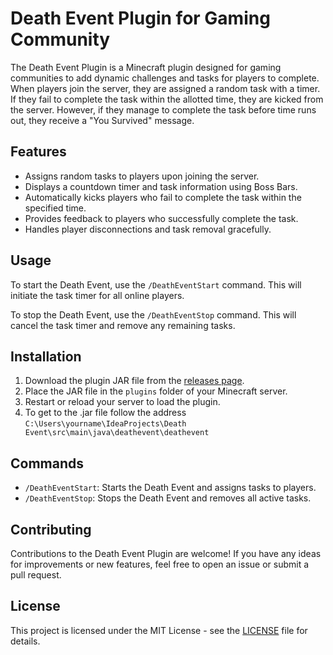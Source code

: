 # Death Event Plugin for Gaming Community

The Death Event Plugin is a Minecraft plugin designed for gaming communities to add dynamic challenges and tasks for players to complete. When players join the server, they are assigned a random task with a timer. If they fail to complete the task within the allotted time, they are kicked from the server. However, if they manage to complete the task before time runs out, they receive a "You Survived" message.

## Features

- Assigns random tasks to players upon joining the server.
- Displays a countdown timer and task information using Boss Bars.
- Automatically kicks players who fail to complete the task within the specified time.
- Provides feedback to players who successfully complete the task.
- Handles player disconnections and task removal gracefully.

## Usage

To start the Death Event, use the `/DeathEventStart` command. This will initiate the task timer for all online players.

To stop the Death Event, use the `/DeathEventStop` command. This will cancel the task timer and remove any remaining tasks.

## Installation

1. Download the plugin JAR file from the [releases page](https://github.com/ChickenWithACrown/Death-Event-Plugin-Gaming-Community-/releases).
2. Place the JAR file in the `plugins` folder of your Minecraft server.
3. Restart or reload your server to load the plugin.
4. To get to the .jar file follow the address `C:\Users\yourname\IdeaProjects\Death Event\src\main\java\deathevent\deathevent`
## Commands

- `/DeathEventStart`: Starts the Death Event and assigns tasks to players.
- `/DeathEventStop`: Stops the Death Event and removes all active tasks.

## Contributing

Contributions to the Death Event Plugin are welcome! If you have any ideas for improvements or new features, feel free to open an issue or submit a pull request.

## License

This project is licensed under the MIT License - see the [LICENSE](LICENSE) file for details.
